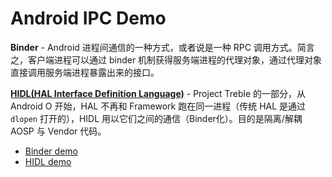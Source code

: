 # Android IPC Demo

**Binder** - Android 进程间通信的一种方式，或者说是一种 RPC 调用方式。简言之，客户端进程可以通过 binder 机制获得服务端进程的代理对象，通过代理对象直接调用服务端进程暴露出来的接口。

**[HIDL(HAL Interface Definition Language)]((https://source.android.com/devices/architecture/hidl))** - Project Treble 的一部分，从 Android O 开始，HAL 不再和 Framework 跑在同一进程（传统 HAL 是通过 `dlopen` 打开的），HIDL 用以它们之间的通信（Binder化）。目的是隔离/解耦 AOSP 与 Vendor 代码。

- [Binder demo](./binder-demo/)
- [HIDL demo](./hidl-demo/)